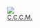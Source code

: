 ![](/books/sf_history/Мария%20Чепурина/С.С.С.М..jpg)  
[С.С.С.М.](/books/sf_history/Мария%20Чепурина/С.С.С.М.)
